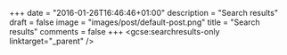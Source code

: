 +++
date = "2016-01-26T16:46:46+01:00"
description = "Search results"
draft = false
image = "images/post/default-post.png"
title = "Search results"
comments = false
+++
<gcse:searchresults-only linktarget="_parent" />